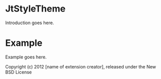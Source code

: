 JtStyleTheme
============

Introduction goes here.


Example
=======

Example goes here.


Copyright (c) 2012 [name of extension creator], released under the New BSD License
